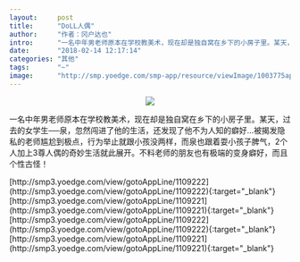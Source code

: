 ```yaml
---
layout:     post
title:      "DoLL人偶"
author:     "作者：冈户达也"
intro:      "一名中年男老师原本在学校教美术，现在却是独自窝在乡下的小房子里。某天，过去的女学生──泉，忽然闯进了他的生活，还发现了他不为人知的癖好…被揭发隐私的老师尴尬到极点，行为举止就跟小孩没两样，而泉也跟着耍小孩子脾气，2个人加上3尊人偶的奇妙生活就此展开。不料老师的朋友也有极端的变身癖好，而且个性古怪！"
date:       "2018-02-14 12:17:14"
categories: "其他"
tags:       "~"
image:      "http://smp.yoedge.com/smp-app/resource/viewImage/1003775appline.png"
---
```

<div style="text-align: center">
<p><img src="http://smp.yoedge.com/smp-app/resource/viewImage/1003775appline.png"/></p>
</div>
<p class="post-meta">
<span>一名中年男老师原本在学校教美术，现在却是独自窝在乡下的小房子里。某天，过去的女学生──泉，忽然闯进了他的生活，还发现了他不为人知的癖好…被揭发隐私的老师尴尬到极点，行为举止就跟小孩没两样，而泉也跟着耍小孩子脾气，2个人加上3尊人偶的奇妙生活就此展开。不料老师的朋友也有极端的变身癖好，而且个性古怪！</span>
</p>
[http://smp3.yoedge.com/view/gotoAppLine/1109222](http://smp3.yoedge.com/view/gotoAppLine/1109222){:target="_blank"}
[http://smp3.yoedge.com/view/gotoAppLine/1109221](http://smp3.yoedge.com/view/gotoAppLine/1109221){:target="_blank"}
[http://smp3.yoedge.com/view/gotoAppLine/1109222](http://smp3.yoedge.com/view/gotoAppLine/1109222){:target="_blank"}
[http://smp3.yoedge.com/view/gotoAppLine/1109221](http://smp3.yoedge.com/view/gotoAppLine/1109221){:target="_blank"}



